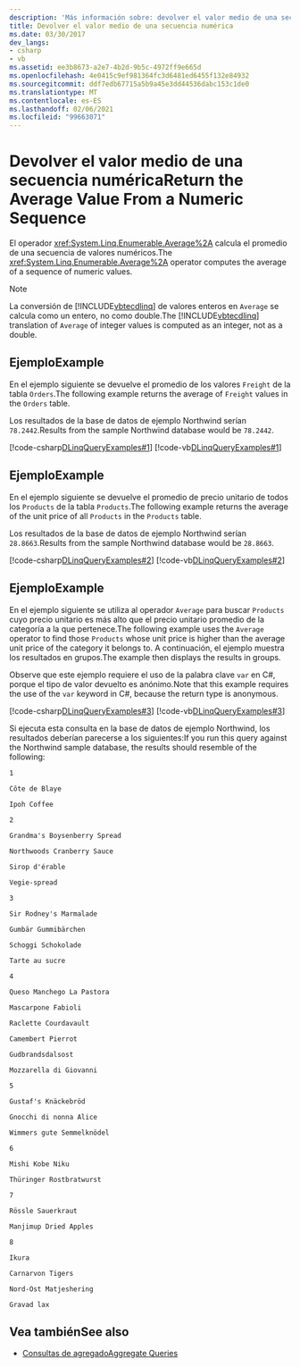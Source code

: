 ```yaml
---
description: 'Más información sobre: devolver el valor medio de una secuencia numérica'
title: Devolver el valor medio de una secuencia numérica
ms.date: 03/30/2017
dev_langs:
- csharp
- vb
ms.assetid: ee3b8673-a2e7-4b2d-9b5c-4972ff9e665d
ms.openlocfilehash: 4e0415c9ef981364fc3d6481ed6455f132e84932
ms.sourcegitcommit: ddf7edb67715a5b9a45e3dd44536dabc153c1de0
ms.translationtype: MT
ms.contentlocale: es-ES
ms.lasthandoff: 02/06/2021
ms.locfileid: "99663071"
---
```

# <a name="return-the-average-value-from-a-numeric-sequence"></a><span data-ttu-id="c663c-103">Devolver el valor medio de una secuencia numérica</span><span class="sxs-lookup"><span data-stu-id="c663c-103">Return the Average Value From a Numeric Sequence</span></span>

<span data-ttu-id="c663c-104">El operador <xref:System.Linq.Enumerable.Average%2A> calcula el promedio de una secuencia de valores numéricos.</span><span class="sxs-lookup"><span data-stu-id="c663c-104">The <xref:System.Linq.Enumerable.Average%2A> operator computes the average of a sequence of numeric values.</span></span>  
  
> [!NOTE]
> <span data-ttu-id="c663c-105">La conversión de [!INCLUDE[vbtecdlinq](../../../../../../includes/vbtecdlinq-md.md)] de valores enteros en `Average` se calcula como un entero, no como double.</span><span class="sxs-lookup"><span data-stu-id="c663c-105">The [!INCLUDE[vbtecdlinq](../../../../../../includes/vbtecdlinq-md.md)] translation of `Average` of integer values is computed as an integer, not as a double.</span></span>  
  
## <a name="example"></a><span data-ttu-id="c663c-106">Ejemplo</span><span class="sxs-lookup"><span data-stu-id="c663c-106">Example</span></span>  

 <span data-ttu-id="c663c-107">En el ejemplo siguiente se devuelve el promedio de los valores `Freight` de la tabla `Orders`.</span><span class="sxs-lookup"><span data-stu-id="c663c-107">The following example returns the average of `Freight` values in the `Orders` table.</span></span>  
  
 <span data-ttu-id="c663c-108">Los resultados de la base de datos de ejemplo Northwind serían `78.2442`.</span><span class="sxs-lookup"><span data-stu-id="c663c-108">Results from the sample Northwind database would be `78.2442`.</span></span>  
  
 [!code-csharp[DLinqQueryExamples#1](../../../../../../samples/snippets/csharp/VS_Snippets_Data/DLinqQueryExamples/cs/Program.cs#1)]
 [!code-vb[DLinqQueryExamples#1](../../../../../../samples/snippets/visualbasic/VS_Snippets_Data/DLinqQueryExamples/vb/Module1.vb#1)]  
  
## <a name="example"></a><span data-ttu-id="c663c-109">Ejemplo</span><span class="sxs-lookup"><span data-stu-id="c663c-109">Example</span></span>  

 <span data-ttu-id="c663c-110">En el ejemplo siguiente se devuelve el promedio de precio unitario de todos los `Products` de la tabla `Products`.</span><span class="sxs-lookup"><span data-stu-id="c663c-110">The following example returns the average of the unit price of all `Products` in the `Products` table.</span></span>  
  
 <span data-ttu-id="c663c-111">Los resultados de la base de datos de ejemplo Northwind serían `28.8663`.</span><span class="sxs-lookup"><span data-stu-id="c663c-111">Results from the sample Northwind database would be `28.8663`.</span></span>  
  
 [!code-csharp[DLinqQueryExamples#2](../../../../../../samples/snippets/csharp/VS_Snippets_Data/DLinqQueryExamples/cs/Program.cs#2)]
 [!code-vb[DLinqQueryExamples#2](../../../../../../samples/snippets/visualbasic/VS_Snippets_Data/DLinqQueryExamples/vb/Module1.vb#2)]  
  
## <a name="example"></a><span data-ttu-id="c663c-112">Ejemplo</span><span class="sxs-lookup"><span data-stu-id="c663c-112">Example</span></span>  

 <span data-ttu-id="c663c-113">En el ejemplo siguiente se utiliza al operador `Average` para buscar `Products` cuyo precio unitario es más alto que el precio unitario promedio de la categoría a la que pertenece.</span><span class="sxs-lookup"><span data-stu-id="c663c-113">The following example uses the `Average` operator to find those `Products` whose unit price is higher than the average unit price of the category it belongs to.</span></span> <span data-ttu-id="c663c-114">A continuación, el ejemplo muestra los resultados en grupos.</span><span class="sxs-lookup"><span data-stu-id="c663c-114">The example then displays the results in groups.</span></span>  
  
 <span data-ttu-id="c663c-115">Observe que este ejemplo requiere el uso de la palabra clave `var` en C#, porque el tipo de valor devuelto es anónimo.</span><span class="sxs-lookup"><span data-stu-id="c663c-115">Note that this example requires the use of the `var` keyword in C#, because the return type is anonymous.</span></span>  
  
 [!code-csharp[DLinqQueryExamples#3](../../../../../../samples/snippets/csharp/VS_Snippets_Data/DLinqQueryExamples/cs/Program.cs#3)]
 [!code-vb[DLinqQueryExamples#3](../../../../../../samples/snippets/visualbasic/VS_Snippets_Data/DLinqQueryExamples/vb/Module1.vb#3)]  
  
 <span data-ttu-id="c663c-116">Si ejecuta esta consulta en la base de datos de ejemplo Northwind, los resultados deberían parecerse a los siguientes:</span><span class="sxs-lookup"><span data-stu-id="c663c-116">If you run this query against the Northwind sample database, the results should resemble of the following:</span></span>  
  
 `1`  
  
 `Côte de Blaye`  
  
 `Ipoh Coffee`  
  
 `2`  
  
 `Grandma's Boysenberry Spread`  
  
 `Northwoods Cranberry Sauce`  
  
 `Sirop d'érable`  
  
 `Vegie-spread`  
  
 `3`  
  
 `Sir Rodney's Marmalade`  
  
 `Gumbär Gummibärchen`  
  
 `Schoggi Schokolade`  
  
 `Tarte au sucre`  
  
 `4`  
  
 `Queso Manchego La Pastora`  
  
 `Mascarpone Fabioli`  
  
 `Raclette Courdavault`  
  
 `Camembert Pierrot`  
  
 `Gudbrandsdalsost`  
  
 `Mozzarella di Giovanni`  
  
 `5`  
  
 `Gustaf's Knäckebröd`  
  
 `Gnocchi di nonna Alice`  
  
 `Wimmers gute Semmelknödel`  
  
 `6`  
  
 `Mishi Kobe Niku`  
  
 `Thüringer Rostbratwurst`  
  
 `7`  
  
 `Rössle Sauerkraut`  
  
 `Manjimup Dried Apples`  
  
 `8`  
  
 `Ikura`  
  
 `Carnarvon Tigers`  
  
 `Nord-Ost Matjeshering`  
  
 `Gravad lax`  
  
## <a name="see-also"></a><span data-ttu-id="c663c-117">Vea también</span><span class="sxs-lookup"><span data-stu-id="c663c-117">See also</span></span>

- [<span data-ttu-id="c663c-118">Consultas de agregado</span><span class="sxs-lookup"><span data-stu-id="c663c-118">Aggregate Queries</span></span>](aggregate-queries.md)
